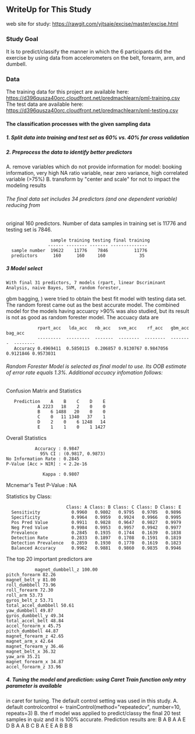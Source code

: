 ## WriteUp for This Study
web site for study: https://rawgit.com/yjtsaie/excise/master/excise.html
### Study Goal
It is to predict/classify the manner in which the 6 participants did the exercise by using data from accelerometers on the belt, forearm, arm, and dumbell. 
### Data
The training data for this project are available here:
https://d396qusza40orc.cloudfront.net/predmachlearn/pml-training.csv
The test data are available here:
https://d396qusza40orc.cloudfront.net/predmachlearn/pml-testing.csv 
#### The classification processes with the given sampling data
##### 1. Split data into training and test set as 60% vs. 40% for cross validation
##### 2. Preprocess the data to identify better predictors
A.	remove variables which do not provide information for model: booking information, 
very high NA ratio variable, near zero variance, high correlated variable (>75%)
B.	transform by "center and scale" for not to impact the modeling results
######   The final data set includes 34 predictors (and one dependent variable) reducing from 
original 160 predictors.
 Number of data samples in training set is 11776 and testing set is 7846.

                     sample training testing final training  
                    ------ -------- ------- --------------  
      sample number  19622    11776    7846          11776
      predictors      160      160     160             35  

##### 3 Model select
    With final 31 predictors, 7 models (rpart, linear Dscriminant Analysis, naive Bayes, SVM, random forester, 
gbm bagging, ) were tried to obtain the best fit model with testing data set. The random forest came out 
as the best accurate model.  The combined model for the models having accuarcy >90% was also studied, 
but its result is not as good as random forester model.  The accuacy data are
    
                rpart_acc   lda_acc   nb_acc   svm_acc    rf_acc   gbm_acc   bag_acc 
                ---------  ---------  -------  --------  --------  --------  --------
       Accuracy 0.4969411  0.5850115  0.206857 0.9130767 0.9847056 0.9121846 0.9573031

###### Random Forester Model is selected as final model to use. Its OOB estimate of error rate equals 1.3%. Additional accuacy infomation follows:

Confusion Matrix and Statistics

       Prediction    A    B    C    D    E
                A 2223   18    2    0    0  
                B    6 1488   20    0    0  
                C    0   11 1340   37    1  
                D    2    0    6 1248   14  
                E    1    1    0    1 1427  

  Overall Statistics
                                          
               Accuracy : 0.9847          
                 95% CI : (0.9817, 0.9873)
    No Information Rate : 0.2845          
    P-Value [Acc > NIR] : < 2.2e-16       
                                          
                  Kappa : 0.9807          
   Mcnemar's Test P-Value : NA              

   Statistics by Class:

                           Class: A Class: B Class: C Class: D Class: E  
      Sensitivity            0.9960   0.9802   0.9795   0.9705   0.9896 
      Specificity            0.9964   0.9959   0.9924   0.9966   0.9995 
      Pos Pred Value         0.9911   0.9828   0.9647   0.9827   0.9979  
      Neg Pred Value         0.9984   0.9953   0.9957   0.9942   0.9977 
      Prevalence             0.2845   0.1935   0.1744   0.1639   0.1838  
      Detection Rate         0.2833   0.1897   0.1708   0.1591   0.1819 
      Detection Prevalence   0.2859   0.1930   0.1770   0.1619   0.1823 
      Balanced Accuracy      0.9962   0.9881   0.9860   0.9835   0.9946

The top 20 important predictors are
                                          
               magnet_dumbbell_z 100.00
    pitch_forearm 82.26
    magnet_belt_y 81.00
    roll_dumbbell 73.96
    roll_forearm 72.30
    roll_arm 53.73
    gyros_belt_z 53.71
    total_accel_dumbbell 50.61
    yaw_dumbbell 49.87
    gyros_dumbbell_y 49.34
    total_accel_belt 48.84
    accel_forearm_x 45.75
    pitch_dumbbell 44.87
    magnet_forearm_z 42.65
    magnet_arm_x 42.64
    magnet_forearm_y 36.46
    magnet_belt_x 36.32
    yaw_arm 35.21
    magnet_forearm_x 34.87
    accel_forearm_z 33.96

##### 4. Tuning the model and prediction:  using Caret Train function only mtry parameter is available 
in caret for tuning. The default control setting was used in this study.
    A. default controlcontrol <- trainControl(method="repeatedcv", number=10, repeats=3)
    B. the rf model was applied to predict/classy the final 20 test samples in quiz and it is 100% accurate. Prediction results are:   B A B A A E D B A A B C B A E E A B B B
 